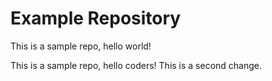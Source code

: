 # Example Repository
This is a sample repo, hello world!

This is a sample repo, hello coders!
This is a second change.

